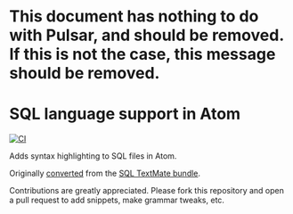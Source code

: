 # This document has nothing to do with Pulsar, and should be removed. If this is not the case, this message should be removed.


# SQL language support in Atom
[![CI](https://github.com/atom/language-sql/actions/workflows/ci.yml/badge.svg)](https://github.com/atom/language-sql/actions/workflows/ci.yml)

Adds syntax highlighting to SQL files in Atom.

Originally [converted](http://flight-manual.atom.io/hacking-atom/sections/converting-from-textmate) from the [SQL TextMate bundle](https://github.com/textmate/sql.tmbundle).

Contributions are greatly appreciated. Please fork this repository and open a pull request to add snippets, make grammar tweaks, etc.
